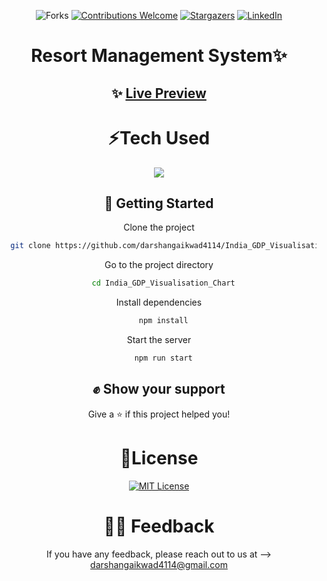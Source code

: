 <div align="center">

![Forks](https://img.shields.io/github/forks/darshangaikwad4114/India_GDP_Visualisation_Chart?logo=GITHUB&style=for-the-badge)
[![Contributions Welcome](https://img.shields.io/badge/contributions-welcome-blue.svg?style=for-the-badge)](https://github.com/darshangaikwad4114/India_GDP_Visualisation_Chart)
[![Stargazers](https://img.shields.io/github/stars/darshangaikwad4114/India_GDP_Visualisation_Chart?logo=github&style=for-the-badge)](https://github.com/darshangaikwad4114/India_GDP_Visualisation_Chart/stargazers)
[![LinkedIn](https://img.shields.io/badge/LinkedIn-0077B5?style=for-the-badge&logo=linkedin&logoColor=white)](https://www.linkedin.com/in/darshan-gaikwad/)

# Resort Management System✨

## ✨ [Live Preview](https://darshan-India_GDP_Visualisation_Chart.netlify.app/)

# ⚡Tech Used

<div align="center">
    <img src="https://skillicons.dev/icons?i=html,css,javascript,react,bootstrap,&perline=5" />
</div>

## 🚀 Getting Started

Clone the project

```bash
  git clone https://github.com/darshangaikwad4114/India_GDP_Visualisation_Chart.git
```

Go to the project directory

```bash
  cd India_GDP_Visualisation_Chart
```

Install dependencies

```bash
  npm install
```

Start the server

```bash
  npm run start
```

## ✊ Show your support

Give a ⭐️ if this project helped you!

# 📝License

[![MIT License](https://img.shields.io/badge/License-MIT-green.svg)](https://github.com/darshangaikwad4114/India_GDP_Visualisation_Chart/blob/main/LICENCE)

# 🙌🏻 Feedback

If you have any feedback, please reach out to us at --> darshangaikwad4114@gmail.com

</div>
